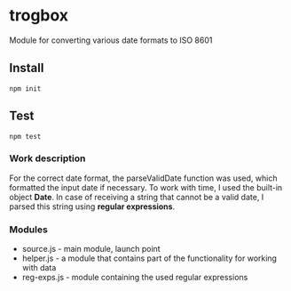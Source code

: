 # trogbox

Module for converting various date formats to ISO 8601

## Install

    npm init
    
## Test

    npm test
    

### Work description
For the correct date format, the parseValidDate function was used, which formatted the input date if necessary. To work with time, I used the built-in object **Date**. In case of receiving a string that cannot be a valid date, I parsed this string using **regular expressions**.
### Modules
* source.js - main module, launch point
* helper.js - a module that contains part of the functionality for working with data
* reg-exps.js - module containing the used regular expressions
